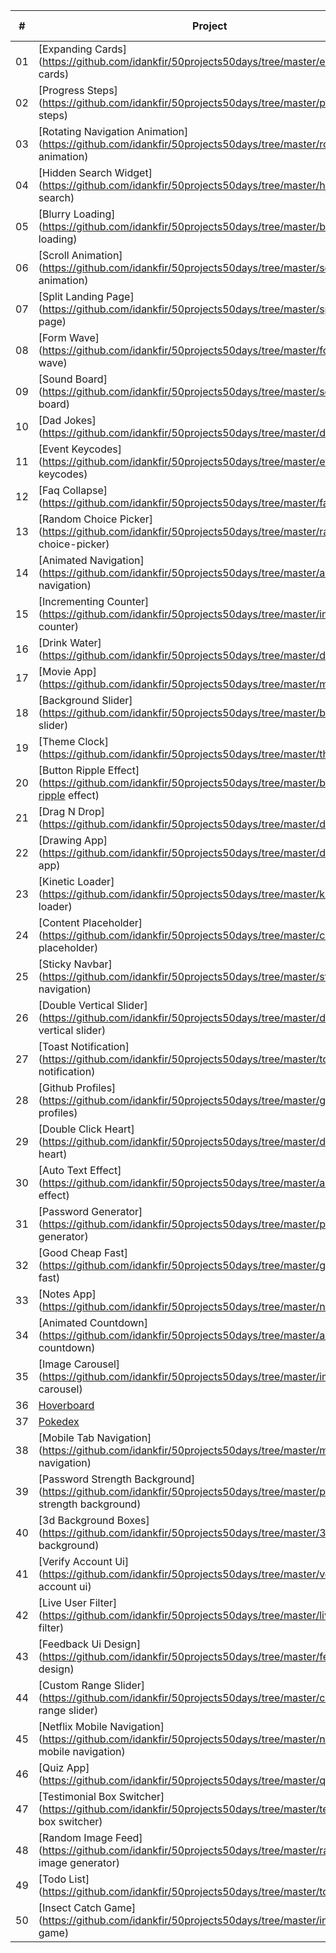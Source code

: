 
|  #  | Project                                                                                                                     | Live Demo                                                                         |
| :-: | --------------------------------------------------------------------------------------------------------------------------- | --------------------------------------------------------------------------------- |
| 01  | [Expanding Cards](https://github.com/idankfir/50projects50days/tree/master/expanding cards)                           |
| 02  | [Progress Steps](https://github.com/idankfir/50projects50days/tree/master/progress steps)                             |
| 03  | [Rotating Navigation Animation](https://github.com/idankfir/50projects50days/tree/master/rotating nav animation)      |
| 04  | [Hidden Search Widget](https://github.com/idankfir/50projects50days/tree/master/hidden search)                        |
| 05  | [Blurry Loading](https://github.com/idankfir/50projects50days/tree/master/blurry loading)                             |
| 06  | [Scroll Animation](https://github.com/idankfir/50projects50days/tree/master/scroll animation)                         |
| 07  | [Split Landing Page](https://github.com/idankfir/50projects50days/tree/master/split landing page)                     |
| 08  | [Form Wave](https://github.com/idankfir/50projects50days/tree/master/form input wave)                                 |
| 09  | [Sound Board](https://github.com/idankfir/50projects50days/tree/master/sound board)                                   |
| 10  | [Dad Jokes](https://github.com/idankfir/50projects50days/tree/master/dad jokes)                                       |
| 11  | [Event Keycodes](https://github.com/idankfir/50projects50days/tree/master/event keycodes)                             |
| 12  | [Faq Collapse](https://github.com/idankfir/50projects50days/tree/master/faq collapse)                                 |
| 13  | [Random Choice Picker](https://github.com/idankfir/50projects50days/tree/master/random choice-picker)                 |
| 14  | [Animated Navigation](https://github.com/idankfir/50projects50days/tree/master/animated navigation)                   |
| 15  | [Incrementing Counter](https://github.com/idankfir/50projects50days/tree/master/incrementing counter)                 |
| 16  | [Drink Water](https://github.com/idankfir/50projects50days/tree/master/drink water)                                   |
| 17  | [Movie App](https://github.com/idankfir/50projects50days/tree/master/movie app)                                       |
| 18  | [Background Slider](https://github.com/idankfir/50projects50days/tree/master/background slider)                       |
| 19  | [Theme Clock](https://github.com/idankfir/50projects50days/tree/master/theme clock)                                   |
| 20  | [Button Ripple Effect](https://github.com/idankfir/50projects50days/tree/master/button-ripple effect)                 |
| 21  | [Drag N Drop](https://github.com/idankfir/50projects50days/tree/master/drag drop)                                     |
| 22  | [Drawing App](https://github.com/idankfir/50projects50days/tree/master/drawing app)                                   |
| 23  | [Kinetic Loader](https://github.com/idankfir/50projects50days/tree/master/kinetic loader)                             |
| 24  | [Content Placeholder](https://github.com/idankfir/50projects50days/tree/master/content placeholder)                   |
| 25  | [Sticky Navbar](https://github.com/idankfir/50projects50days/tree/master/sticky navigation)                           |
| 26  | [Double Vertical Slider](https://github.com/idankfir/50projects50days/tree/master/double vertical slider)             |
| 27  | [Toast Notification](https://github.com/idankfir/50projects50days/tree/master/toast notification)                     |
| 28  | [Github Profiles](https://github.com/idankfir/50projects50days/tree/master/github profiles)                           |
| 29  | [Double Click Heart](https://github.com/idankfir/50projects50days/tree/master/double click heart)                     |
| 30  | [Auto Text Effect](https://github.com/idankfir/50projects50days/tree/master/auto text effect)                         |
| 31  | [Password Generator](https://github.com/idankfir/50projects50days/tree/master/password generator)                     |
| 32  | [Good Cheap Fast](https://github.com/idankfir/50projects50days/tree/master/good cheap fast)                           |
| 33  | [Notes App](https://github.com/idankfir/50projects50days/tree/master/notes app)                                       |
| 34  | [Animated Countdown](https://github.com/idankfir/50projects50days/tree/master/animated countdown)                     |
| 35  | [Image Carousel](https://github.com/idankfir/50projects50days/tree/master/image carousel)                             |
| 36  | [Hoverboard](https://github.com/idankfir/50projects50days/tree/master/hoverboard)                                     |
| 37  | [Pokedex](https://github.com/idankfir/50projects50days/tree/master/pokedex)                                           |
| 38  | [Mobile Tab Navigation](https://github.com/idankfir/50projects50days/tree/master/mobile tab navigation)               |
| 39  | [Password Strength Background](https://github.com/idankfir/50projects50days/tree/master/password strength background) |
| 40  | [3d Background Boxes](https://github.com/idankfir/50projects50days/tree/master/3d boxes background)                   |
| 41  | [Verify Account Ui](https://github.com/idankfir/50projects50days/tree/master/verify account ui)                       |
| 42  | [Live User Filter](https://github.com/idankfir/50projects50days/tree/master/live user filter)                         |
| 43  | [Feedback Ui Design](https://github.com/idankfir/50projects50days/tree/master/feedback ui design)                     |
| 44  | [Custom Range Slider](https://github.com/idankfir/50projects50days/tree/master/custom range slider)                   |
| 45  | [Netflix Mobile Navigation](https://github.com/idankfir/50projects50days/tree/master/netflix mobile navigation)       |
| 46  | [Quiz App](https://github.com/idankfir/50projects50days/tree/master/quiz app)                                         |
| 47  | [Testimonial Box Switcher](https://github.com/idankfir/50projects50days/tree/master/testimonial box switcher)         |
| 48  | [Random Image Feed](https://github.com/idankfir/50projects50days/tree/master/random image generator)                  |
| 49  | [Todo List](https://github.com/idankfir/50projects50days/tree/master/todo list)                                       |
| 50  | [Insect Catch Game](https://github.com/idankfir/50projects50days/tree/master/insect catch game)                       |
